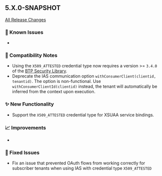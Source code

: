 ## 5.X.0-SNAPSHOT

[All Release Changes](https://github.com/SAP/cloud-sdk-java/releases)

### 🚧 Known Issues

- 

### 🔧 Compatibility Notes

- Using the `X509_ATTESTED` credential type now requires a version >= `3.4.0` of the [BTP Security Library](https://github.com/SAP/cloud-security-services-integration-library).
- Deprecate the IAS communication option `withConsumerClient(clientid, tenantid)`. The option is non-functional. Use `withConsumerClientId(clientid)` instead, the tenant will automatically be inferred from the context upon execution.

### ✨ New Functionality

- Support the `X509_ATTESTED` credential type for XSUAA service bindings.

### 📈 Improvements

- 

### 🐛 Fixed Issues

- Fix an issue that prevented OAuth flows from working correctly for subscriber tenants when using IAS with credential type `X509_ATTESTED`
